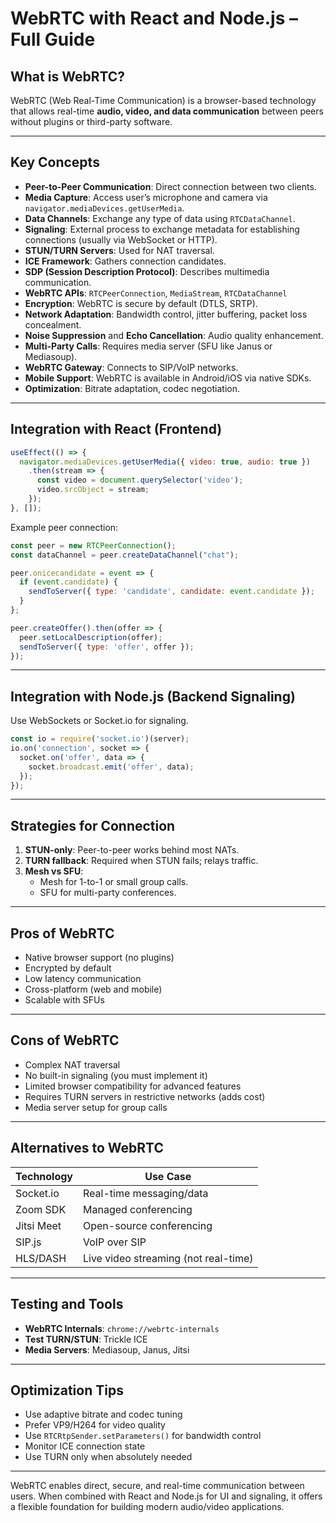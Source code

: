 # WebRTC with React and Node.js – Full Guide

## What is WebRTC?
WebRTC (Web Real-Time Communication) is a browser-based technology that allows real-time **audio, video, and data communication** between peers without plugins or third-party software.

---

## Key Concepts

- **Peer-to-Peer Communication**: Direct connection between two clients.
- **Media Capture**: Access user’s microphone and camera via `navigator.mediaDevices.getUserMedia`.
- **Data Channels**: Exchange any type of data using `RTCDataChannel`.
- **Signaling**: External process to exchange metadata for establishing connections (usually via WebSocket or HTTP).
- **STUN/TURN Servers**: Used for NAT traversal.
- **ICE Framework**: Gathers connection candidates.
- **SDP (Session Description Protocol)**: Describes multimedia communication.
- **WebRTC APIs**: `RTCPeerConnection`, `MediaStream`, `RTCDataChannel`
- **Encryption**: WebRTC is secure by default (DTLS, SRTP).
- **Network Adaptation**: Bandwidth control, jitter buffering, packet loss concealment.
- **Noise Suppression** and **Echo Cancellation**: Audio quality enhancement.
- **Multi-Party Calls**: Requires media server (SFU like Janus or Mediasoup).
- **WebRTC Gateway**: Connects to SIP/VoIP networks.
- **Mobile Support**: WebRTC is available in Android/iOS via native SDKs.
- **Optimization**: Bitrate adaptation, codec negotiation.

---

## Integration with React (Frontend)

```js
useEffect(() => {
  navigator.mediaDevices.getUserMedia({ video: true, audio: true })
    .then(stream => {
      const video = document.querySelector('video');
      video.srcObject = stream;
    });
}, []);
```

Example peer connection:

```js
const peer = new RTCPeerConnection();
const dataChannel = peer.createDataChannel("chat");

peer.onicecandidate = event => {
  if (event.candidate) {
    sendToServer({ type: 'candidate', candidate: event.candidate });
  }
};

peer.createOffer().then(offer => {
  peer.setLocalDescription(offer);
  sendToServer({ type: 'offer', offer });
});
```

---

## Integration with Node.js (Backend Signaling)

Use WebSockets or Socket.io for signaling.

```js
const io = require('socket.io')(server);
io.on('connection', socket => {
  socket.on('offer', data => {
    socket.broadcast.emit('offer', data);
  });
});
```

---

## Strategies for Connection

1. **STUN-only**: Peer-to-peer works behind most NATs.
2. **TURN fallback**: Required when STUN fails; relays traffic.
3. **Mesh vs SFU**:
   - Mesh for 1-to-1 or small group calls.
   - SFU for multi-party conferences.

---

## Pros of WebRTC

- Native browser support (no plugins)
- Encrypted by default
- Low latency communication
- Cross-platform (web and mobile)
- Scalable with SFUs

---

## Cons of WebRTC

- Complex NAT traversal
- No built-in signaling (you must implement it)
- Limited browser compatibility for advanced features
- Requires TURN servers in restrictive networks (adds cost)
- Media server setup for group calls

---

## Alternatives to WebRTC

| Technology | Use Case                     |
|------------|------------------------------|
| Socket.io  | Real-time messaging/data     |
| Zoom SDK   | Managed conferencing         |
| Jitsi Meet | Open-source conferencing     |
| SIP.js     | VoIP over SIP                |
| HLS/DASH   | Live video streaming (not real-time) |

---

## Testing and Tools

- **WebRTC Internals**: `chrome://webrtc-internals`
- **Test TURN/STUN**: Trickle ICE
- **Media Servers**: Mediasoup, Janus, Jitsi

---

## Optimization Tips

- Use adaptive bitrate and codec tuning
- Prefer VP9/H264 for video quality
- Use `RTCRtpSender.setParameters()` for bandwidth control
- Monitor ICE connection state
- Use TURN only when absolutely needed

---

WebRTC enables direct, secure, and real-time communication between users. When combined with React and Node.js for UI and signaling, it offers a flexible foundation for building modern audio/video applications.
